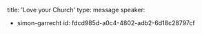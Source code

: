 title: 'Love your Church'
type: message
speaker:
  - simon-garrecht
id: fdcd985d-a0c4-4802-adb2-6d18c28797cf
